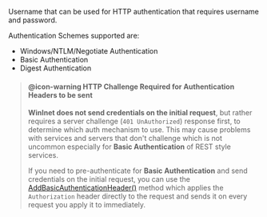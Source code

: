 ﻿Username that can be used for HTTP authentication that requires username and password.

Authentication Schemes supported are:

* Windows/NTLM/Negotiate Authentication
* Basic Authentication
* Digest Authentication

> #### @icon-warning HTTP Challenge Required for Authentication Headers to be sent
> **WinInet does not send credentials on the initial request**, but rather requires a server challenge (`401 UnAuthorized`) response first, to determine which auth mechanism to use. This may cause problems with services and servers that don't challenge which is not uncommon especially for **Basic Authentication** of REST style services.
>
> If you need to pre-authenticate for **Basic Authentication** and send credentials on the initial request, you can use the [AddBasicAuthenticationHeader()](VFPS://Topic/_6BD0TL38Q) method which applies the `Authorization` header directly to the request and sends it on every request you apply it to immediately.